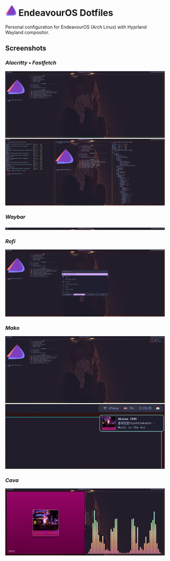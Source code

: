 # <img src=".config/fastfetch/logo.png" alt="EndeavourOS Logo" width="35" height="35"> EndeavourOS Dotfiles

Personal configuration for EndeavourOS (Arch Linux) with Hyprland Wayland compositor.

## Screenshots
### _Alacritty_ • _Fastfetch_
<img src="assets/fastfetch.png" alt="fastfetch">
<img src="assets/alacritty.png" alt="alacritty">

### _Waybar_
<img src="assets/waybar.png" alt="waybar">

### _Rofi_
<img src="assets/rofi.png" alt="rofi">

### _Mako_
<img src="assets/mako.png" alt="mako">
<img src="assets/mako_closeup.png" alt="mako_closeup">

### _Cava_
<img src="assets/cava.png" alt="cava">
